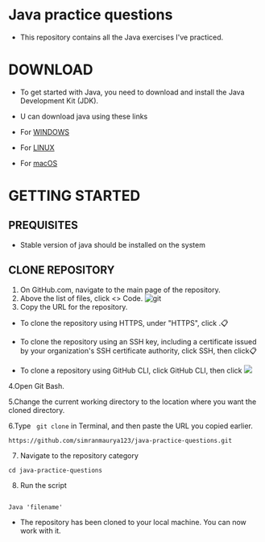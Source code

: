 # Java practice questions

- This repository contains all the Java exercises I've practiced.

 # DOWNLOAD
   - To get started with Java, you need to download and install the Java Development Kit (JDK).
  
   - U can download java using these links
   
   - For [WINDOWS](https://download.oracle.com/java/22/latest/jdk-22_windows-x64_bin.exe)
   - For [LINUX](https://www.oracle.com/in/java/technologies/downloads/#jdk22-linux)
   - For [macOS](https://www.oracle.com/in/java/technologies/downloads/#jdk22-mac)
   
# GETTING STARTED

## PREQUISITES
- Stable version of java should be installed on the system

## CLONE REPOSITORY

1. On GitHub.com, navigate to the main page of the repository.
2. Above the list of files, click <> Code.
   ![git](https://docs.github.com/assets/cb-13128/mw-1440/images/help/repository/code-button.webp)
3. Copy the URL for the repository.

- To clone the repository using HTTPS, under "HTTPS", click .📋

- To clone the repository using an SSH key, including a certificate issued by your organization's SSH certificate authority, click SSH, then click📋

- To clone a repository using GitHub CLI, click GitHub CLI, then click 
![](https://docs.github.com/assets/cb-60499/mw-1440/images/help/repository/https-url-clone-cli.webp)

4.Open Git Bash.

5.Change the current working directory to the location where you want the cloned directory.

6.Type ``` git clone``` in Terminal, and then paste the URL you copied earlier.

```
https://github.com/simranmaurya123/java-practice-questions.git

```
7. Navigate to the repository category
 
```
cd java-practice-questions

```
8. Run the script

```

Java 'filename'

```

- The repository has been cloned to your local machine. You can now work with it.
